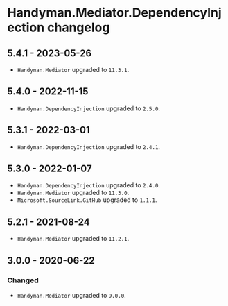 # Handyman.Mediator.DependencyInjection changelog

## 5.4.1 - 2023-05-26

* `Handyman.Mediator` upgraded to `11.3.1`.

## 5.4.0 - 2022-11-15

* `Handyman.DependencyInjection` upgraded to `2.5.0`.

## 5.3.1 - 2022-03-01

* `Handyman.DependencyInjection` upgraded to `2.4.1`.

## 5.3.0 - 2022-01-07

* `Handyman.DependencyInjection` upgraded to `2.4.0`.
* `Handyman.Mediator` upgraded to `11.3.0`.
* `Microsoft.SourceLink.GitHub` upgraded to `1.1.1`.

## 5.2.1 - 2021-08-24

* `Handyman.Mediator` upgraded to `11.2.1`.

## 3.0.0 - 2020-06-22

### Changed

* `Handyman.Mediator` upgraded to `9.0.0`.
